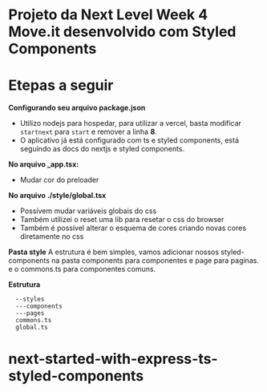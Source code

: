 # Projeto da Next Level Week 4 Move.it desenvolvido com Styled Components

# Etepas a seguir

**Configurando seu arquivo package.json**
- Utilizo nodejs para hospedar, para utilizar a vercel, basta modificar `startnext` para `start` e remover a linha **8**. 
- O aplicativo já está configurado com ts e styled components, está seguindo as docs do nextjs e styled components.


**No arquivo _app.tsx:**
- Mudar cor do preloader

**No arquivo ./style/global.tsx**
- Possívem mudar variáveis globais do css
- Também utilizei o reset uma lib para resetar o css do browser
- Também é possível alterar o esquema de cores criando novas cores diretamente no css


**Pasta style**
A estrutura é bem simples, vamos adicionar nossos styled-components na pasta components para componentes e page para paginas.
e o commons.ts para componentes comuns.

**Estrutura**
```
  --styles
  ---components
  ---pages
  commons.ts
  global.ts
```
# next-started-with-express-ts-styled-components
